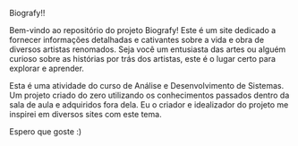 Biografy!!

Bem-vindo ao repositório do projeto Biografy! Este é um site dedicado a fornecer informações detalhadas e cativantes sobre a vida e obra de diversos artistas renomados. Seja você um entusiasta das artes ou alguém curioso sobre as histórias por trás dos artistas, este é o lugar certo para explorar e aprender.

Esta é uma atividade do curso de Análise e Desenvolvimento de Sistemas. Um projeto criado do zero utilizando os conhecimentos passados dentro da sala de aula e adquiridos fora dela. Eu o criador e idealizador do projeto me inspirei em diversos sites com este tema.

Espero que goste :)
